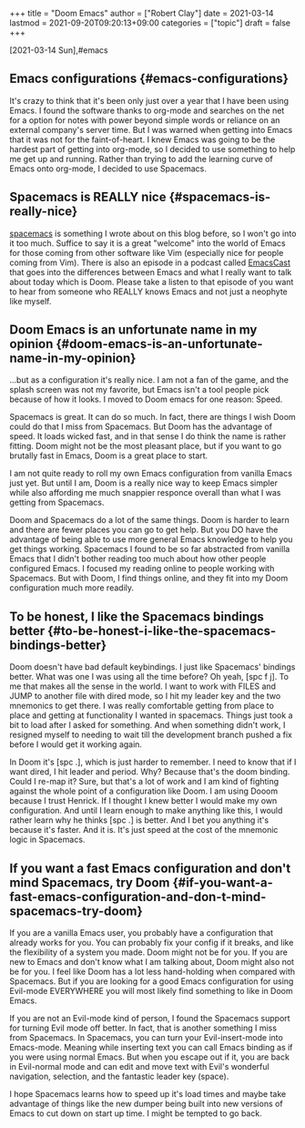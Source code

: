 +++
title = "Doom Emacs"
author = ["Robert Clay"]
date = 2021-03-14
lastmod = 2021-09-20T09:20:13+09:00
categories = ["topic"]
draft = false
+++

<span class="timestamp-wrapper"><span class="timestamp">[2021-03-14 Sun]</span></span>,#emacs


## Emacs configurations {#emacs-configurations}

It's crazy to think that it's been only just over a year that I have been using
Emacs. I found the software thanks to org-mode and searches on the net for a
option for notes with power beyond simple words or reliance on an external
company's server time. But I was warned when getting into Emacs that it was not
for the faint-of-heart. I knew Emacs was going to be the hardest part of getting
into org-mode, so I decided to use something to help me get up and running.
Rather than trying to add the learning curve of Emacs onto org-mode, I decided
to use Spacemacs.


## Spacemacs is REALLY nice {#spacemacs-is-really-nice}

[spacemacs](<https://www.spacemacs.org/>) is something I wrote about on this blog
before, so I won't go into it too much. Suffice to say it is a great "welcome"
into the world of Emacs for those coming from other software like Vim
(especially nice for people coming from Vim). There is also an episode in a
podcast called [EmacsCast](<https://emacscast.org/episode%5F4/>) that goes into the
differences between Emacs and what I really want to talk about today which is
Doom. Please take a listen to that episode of you want to hear from someone who
REALLY knows Emacs and not just a neophyte like myself.


## Doom Emacs is an unfortunate name in my opinion {#doom-emacs-is-an-unfortunate-name-in-my-opinion}

...but as a configuration it's really nice. I am not a fan of the game, and the
splash screen was not my favorite, but Emacs isn't a tool people pick because of
how it looks. I moved to Doom emacs for one reason: Speed.

Spacemacs is great. It can do so much. In fact, there are things I wish Doom
could do that I miss from Spacemacs. But Doom has the advantage of speed. It
loads wicked fast, and in that sense I do think the name is rather fitting. Doom
might not be the most pleasant place, but if you want to go brutally fast in
Emacs, Doom is a great place to start.

I am not quite ready to roll my own Emacs configuration from vanilla Emacs just
yet. But until I am, Doom is a really nice way to keep Emacs simpler while also
affording me much snappier responce overall than what I was getting from
Spacemacs.

Doom and Spacemacs do a lot of the same things. Doom is harder to learn and
there are fewer places you can go to get help. But you DO have the advantage of
being able to use more general Emacs knowledge to help you get things working.
Spacemacs I found to be so far abstracted from vanilla Emacs that I didn't
bother reading too much about how other people configured Emacs. I focused my
reading online to people working with Spacemacs. But with Doom, I find things
online, and they fit into my Doom configuration much more readily.


## To be honest, I like the Spacemacs bindings better {#to-be-honest-i-like-the-spacemacs-bindings-better}

Doom doesn't have bad default keybindings. I just like Spacemacs' bindings
better. What was one I was using all the time before? Oh yeah, [spc f j]. To me
that makes all the sense in the world. I want to work with FILES and JUMP to
another file with dired mode, so I hit my leader key and the two mnemonics to get
there. I was really comfortable getting from place to place and getting at
functionality I wanted in spacemacs. Things just took a bit to load after I
asked for something. And when something didn't work, I resigned myself to
needing to wait till the development branch pushed a fix before I would get it
working again.

In Doom it's [spc .], which is just harder to remember. I need to know that if I
want dired, I hit leader and period. Why? Because that's the doom binding. Could
I re-map it? Sure, but that's a lot of work and I am kind of fighting against
the whole point of a configuration like Doom. I am using Dooom because I trust
Henrick. If I thought I knew better I would make my own configuration. And until
I learn enough to make anything like this, I would rather learn why he thinks
[spc .] is better. And I bet you anything it's because it's faster. And it is.
It's just speed at the cost of the mnemonic logic in Spacemacs.


## If you want a fast Emacs configuration and don't mind Spacemacs, try Doom {#if-you-want-a-fast-emacs-configuration-and-don-t-mind-spacemacs-try-doom}

If you are a vanilla Emacs user, you probably have a configuration that already
works for you. You can probably fix your config if it breaks, and like the
flexibility of a system you made. Doom might not be for you. If you are new to
Emacs and don't know what I am talking about, Doom might also not be for you. I
feel like Doom has a lot less hand-holding when compared with Spacemacs. But if
you are looking for a good Emacs configuration for using Evil-mode EVERYWHERE
you will most likely find something to like in Doom Emacs.

If you are not an Evil-mode kind of person, I found the Spacemacs support for
turning Evil mode off better. In fact, that is another something I miss from
Spacemacs. In Spacemacs, you can turn your Evil-insert-mode into Emacs-mode.
Meaning while inserting text you can call Emacs binding as if you were using
normal Emacs. But when you escape out if it, you are back in Evil-normal mode
and can edit and move text with Evil's wonderful navigation, selection, and the
fantastic leader key (space).

I hope Spacemacs learns how to speed up it's load times and maybe take advantage
of things like the new dumper being built into new versions of Emacs to cut down
on start up time. I might be tempted to go back.
